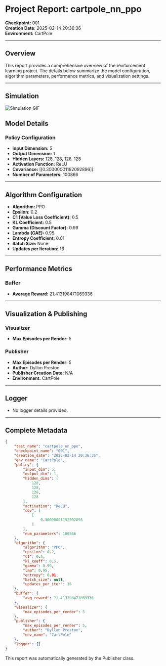 # Project Report: cartpole_nn_ppo

**Checkpoint:** 001  
**Creation Date:** 2025-02-14 20:36:36  
**Environment:** CartPole

---

## Overview

This report provides a comprehensive overview of the reinforcement learning project. The details below summarize the model configuration, algorithm parameters, performance metrics, and visualization settings.

---

## Simulation

![Simulation GIF](simulation.gif)

## Model Details

### Policy Configuration
- **Input Dimension:** 5
- **Output Dimension:** 1
- **Hidden Layers:** 128, 128, 128, 128
- **Activation Function:** ReLU
- **Covariance:** [[0.30000001192092896]]
- **Number of Parameters:** 100866

---

## Algorithm Configuration

- **Algorithm:** PPO
- **Epsilon:** 0.2
- **C1 (Value Loss Coefficient):** 0.5
- **KL Coefficient:** 0.5
- **Gamma (Discount Factor):** 0.99
- **Lambda (GAE):** 0.95
- **Entropy Coefficient:** 0.01
- **Batch Size:** None
- **Updates per Iteration:** 16

---

## Performance Metrics

### Buffer
- **Average Reward:** 21.413198471069336

---

## Visualization & Publishing

### Visualizer
- **Max Episodes per Render:** 5

### Publisher
- **Max Episodes per Render:** 5
- **Author:** Dyllon Preston
- **Publisher Creation Date:** N/A
- **Environment:** CartPole

---

## Logger
- No logger details provided.

---

## Complete Metadata

```json
{
    "test_name": "cartpole_nn_ppo",
    "checkpoint_name": "001",
    "creation_date": "2025-02-14 20:36:36",
    "env_name": "CartPole",
    "policy": {
        "input_dim": 5,
        "output_dim": 1,
        "hidden_dims": [
            128,
            128,
            128,
            128
        ],
        "activation": "ReLU",
        "cov": [
            [
                0.30000001192092896
            ]
        ],
        "num_parameters": 100866
    },
    "algorithm": {
        "algorithm": "PPO",
        "epsilon": 0.2,
        "c1": 0.5,
        "kl_coeff": 0.5,
        "gamma": 0.99,
        "lam": 0.95,
        "entropy": 0.01,
        "batch_size": null,
        "updates_per_iter": 16
    },
    "buffer": {
        "avg_reward": 21.413198471069336
    },
    "visualizer": {
        "max_episodes_per_render": 5
    },
    "publisher": {
        "max_episodes_per_render": 5,
        "author": "Dyllon Preston",
        "env_name": "CartPole"
    },
    "logger": {}
}
```

This report was automatically generated by the Publisher class. 